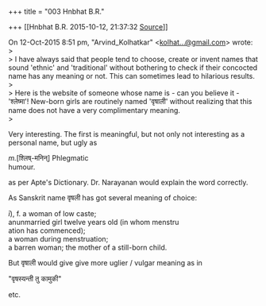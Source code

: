 +++
title = "003 Hnbhat B.R."

+++
[[Hnbhat B.R.	2015-10-12, 21:37:32 [Source](https://groups.google.com/g/samskrita/c/b7RVGdKauCo)]]



  
On 12-Oct-2015 8:51 pm, "Arvind_Kolhatkar" \<[kolhat...@gmail.com]()\> wrote:  
\>  
\> I have always said that people tend to choose, create or invent names that sound 'ethnic' and 'traditional' without bothering to check if their concocted name has any meaning or not. This can sometimes lead to hilarious results.  
\>  
\> Here is the website of someone whose name is - can you believe it - 'श्लेष्मा'! New-born girls are routinely named 'वृषाली' without realizing that this name does not have a very complimentary meaning.  
\>

Very interesting. The first is meaningful, but not only not interesting as a personal name, but ugly as

*m.*\[श्लिष्-मनिन्\] Phlegmatic  
humour.

as per Apte's Dictionary. Dr. Narayanan would explain the word correctly.

As Sanskrit name वृषली has got several meaning of choice:

*ī*), f. a woman of low caste;  
anunmarried girl twelve years old (in whom menstru  
ation has commenced);  
a woman during menstruation;  
a barren woman; the mother of a still-born child.

But वृषाली would give give more uglier / vulgar meaning as in

"वृषस्यन्ती तु कामुकी"

etc.

